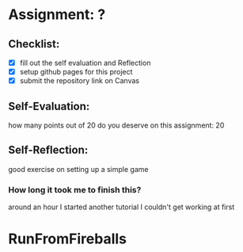 # Assignment: ?

## Checklist:
- [x] fill out the self evaluation and Reflection
- [x] setup github pages for this project
- [x] submit the repository link on Canvas

## Self-Evaluation:

how many points out of 20 do you deserve on this assignment:
20

## Self-Reflection:
good exercise on setting up a simple game 

### How long it took me to finish this?
around an hour I started another tutorial I couldn't get working at first
# RunFromFireballs
